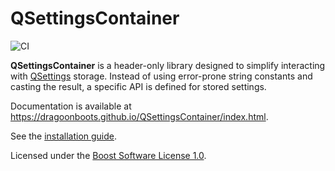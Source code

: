 QSettingsContainer
==================

![CI](https://github.com/DragoonBoots/QSettingsContainer/workflows/CI/badge.svg)

**QSettingsContainer** is a header-only library designed to simplify interacting
with [QSettings](https://doc.qt.io/qt-5/qsettings.html) storage.  Instead of
using error-prone string constants and casting the result, a specific API is
defined for stored settings.

Documentation is available at https://dragoonboots.github.io/QSettingsContainer/index.html.

See the [installation guide](https://dragoonboots.github.io/QSettingsContainer/usage.html).

Licensed under the [Boost Software License 1.0](https://www.boost.org/LICENSE_1_0.txt).
